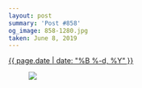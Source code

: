 ```yaml
---
layout: post
summary: 'Post #858'
og_image: 858-1280.jpg
taken: June 8, 2019
---
```


<div class="post">
 <time>
  <a href="/858">
   {{ page.date | date: "%B %-d, %Y" }}
  </a>
 </time>
 <a href="/858">
  <figure data-taken="6/8/2019">
   <img sizes="(min-width: 700px) 50vw, calc(100vw - 2rem)" src="{{ site.assets_url }}/858-640.jpg" srcset="{{ site.assets_url }}/858-320.jpg 320w, {{ site.assets_url }}/858-640.jpg 640w, {{ site.assets_url }}/858-960.jpg 960w, {{ site.assets_url }}/858-1280.jpg 1280w"/>
  </figure>
 </a>
</div>
